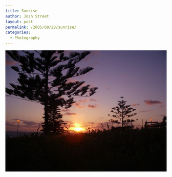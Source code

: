 ```yaml
---
title: Sunrise
author: Josh Street
layout: post
permalink: /2005/09/28/sunrise/
categories:
  - Photography
---
```

<p><a href="/blog/wp-content/2005/09/sunrise.jpg" title="Click for full resolution version"><img src="/blog/wp-content/2005/09/sunrise-sml.jpg" alt="Sunrise, shining through grass next to a tree" /></a></p>
